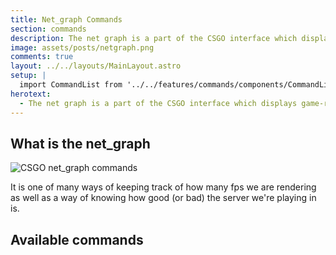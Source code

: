 ```yaml
---
title: Net_graph Commands
section: commands
description: The net graph is a part of the CSGO interface which displays game-related data such as our fps, ping, tickrate...
image: assets/posts/netgraph.png
comments: true
layout: ../../layouts/MainLayout.astro
setup: |
  import CommandList from '../../features/commands/components/CommandList.astro'
herotext:
  - The net graph is a part of the CSGO interface which displays game-related data such as our fps, ping, tickrate…
---
```


## What is the net_graph

![CSGO net_graph commands](/content/commands/netgraph1.png)

It is one of many ways of keeping track of how many fps we are rendering as well as a way of knowing how good (or bad) the server we're playing in is.

## Available commands

<CommandList type="netgraph" />
